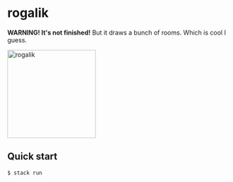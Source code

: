 # rogalik

**WARNING! It's not finished!** But it draws a bunch of rooms. Which is cool I guess.

<img src="https://upload.wikimedia.org/wikipedia/commons/7/73/Rogalik.jpg" alt="rogalik" width="200px;"/>

## Quick start

```console
$ stack run
```

